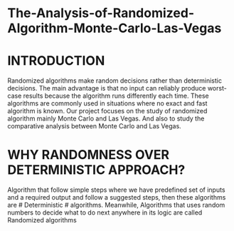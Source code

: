 # The-Analysis-of-Randomized-Algorithm-Monte-Carlo-Las-Vegas

# INTRODUCTION
Randomized algorithms make random decisions rather than deterministic decisions. The main advantage is that no input can reliably produce worst-case results because the algorithm runs differently each time.
These algorithms are commonly used in situations where no exact and fast algorithm is known.
Our project focuses on the study of randomized algorithm mainly Monte Carlo and Las Vegas.
And also to study the comparative analysis between Monte Carlo and Las Vegas.

# WHY RANDOMNESS OVER DETERMINISTIC APPROACH?
Algorithm that follow simple steps where we have predefined set of inputs and a required
output and follow a suggested steps, then these algorithms are # Deterministic # algorithms. 
Meanwhile, Algorithms that uses random numbers to decide what to do next anywhere in
its logic are called Randomized algorithms



